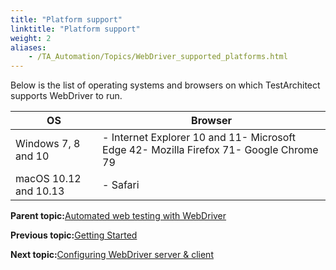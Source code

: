 ```yaml
--- 
title: "Platform support"
linktitle: "Platform support"
weight: 2
aliases: 
    - /TA_Automation/Topics/WebDriver_supported_platforms.html
---
```


Below is the list of operating systems and browsers on which TestArchitect supports WebDriver to run.

|OS|Browser|
|--|-------|
|Windows 7, 8 and 10|-   Internet Explorer 10 and 11-   Microsoft Edge 42-   Mozilla Firefox 71-   Google Chrome 79|
|macOS 10.12 and 10.13|-   Safari|

**Parent topic:**[Automated web testing with WebDriver](/TA_Automation/Topics/Generic_WebDriver.html)

**Previous topic:**[Getting Started](/TA_Automation/Topics/WebDriver_basic_structure.html)

**Next topic:**[Configuring WebDriver server & client](/TA_Automation/Topics/WebDriver_server_client.html)

